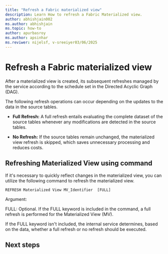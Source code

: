 ```yaml
---
title: "Refresh a Fabric materialized view"
description: Learn How to refresh a Fabric Materialized view.
author: abhishjain002 
ms.author: abhishjain 
ms.topic: how-to
author: apurbasroy
ms.author: apsinhar
ms.reviwer: nijelsf, v-sreeiyer03/06/2025
---
```


# Refresh a Fabric materialized view

After a materialized view is created, its subsequent refreshes managed by the service according to the schedule set in the Directed Acyclic Graph (DAG).  

The following refresh operations can occur depending on the updates to the data in the source tables.

* **Full Refresh:** A full refresh entails evaluating the complete dataset of the source tables whenever any modifications are detected in the source tables. 

* **No Refresh:** If the source tables remain unchanged, the materialized view refresh is skipped, which saves unnecessary processing and reduces costs.

## Refreshing Materialized View using command

If it's necessary to quickly reflect changes in the materialized view, you can utilize the following command to refresh the materialized view.

`REFRESH Materialized View MV_Identifier  [FULL] `
 
Argument:

FULL: Optional. If the FULL keyword is included in the command, a full refresh is performed for the Materialized View (MV).

If the FULL keyword isn't included, the internal service determines, based on the data, whether a full refresh or no refresh should be executed.

## Next steps
